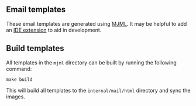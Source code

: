 ## Email templates

These email templates are generated using [MJML](https://mjml.io/). It may be
helpful to add an [IDE extension](https://documentation.mjml.io/#development) to
aid in development.

## Build templates

All templates in the `mjml` directory can be built by running the following command:

```
make build
```

This will build all templates to the `internal/mail/html` directory and sync the
images.

